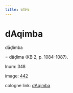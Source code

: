 ```yaml
---
title: दाडिम्ब
---
```


# dAqimba

dāḍimba  <div n="P" />= dāḍima (KB 2, p. 1084-1087).

lnum: 348

image: [442](https://www.sanskrit-lexicon.uni-koeln.de/scans/csl-apidev/servepdf.php?dict=snp&page=442)

cologne link: [dAqimba](https://sanskrit-lexicon.uni-koeln.de/scans/csl-apidev/getword.php?dict=snp&key=dAqimba)

